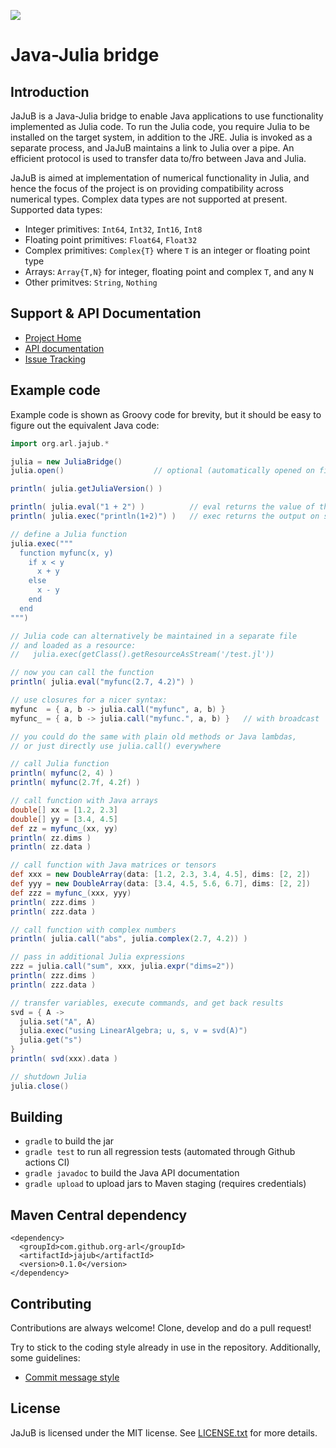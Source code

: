 ![](https://github.com/org-arl/jajub/workflows/CI/badge.svg)

Java-Julia bridge
=================

Introduction
------------

JaJuB is a Java-Julia bridge to enable Java applications to use functionality implemented as
Julia code. To run the Julia code, you require Julia to be installed on the target system, in
addition to the JRE. Julia is invoked as a separate process, and JaJuB maintains a link to Julia
over a pipe. An efficient protocol is used to transfer data to/fro between Java and Julia.

JaJuB is aimed at implementation of numerical functionality in Julia, and hence the focus of the
project is on providing compatibility across numerical types. Complex data types are not supported
at present. Supported data types:

* Integer primitives: `Int64`, `Int32`, `Int16`, `Int8`
* Floating point primitives: `Float64`, `Float32`
* Complex primitives: `Complex{T}` where `T` is an integer or floating point type
* Arrays: `Array{T,N}` for integer, floating point and complex `T`, and any `N`
* Other primitves: `String`, `Nothing`

Support & API Documentation
---------------------------

* [Project Home](http://github.com/org-arl/jajub)
* [API documentation](http://org-arl.github.io/jajub/javadoc/)
* [Issue Tracking](http://github.com/org-arl/jajub/issues)

Example code
------------

Example code is shown as Groovy code for brevity, but it should be easy to figure out the equivalent Java code:

```groovy
import org.arl.jajub.*

julia = new JuliaBridge()
julia.open()                    // optional (automatically opened on first use)

println( julia.getJuliaVersion() )

println( julia.eval("1 + 2") )          // eval returns the value of the expression
println( julia.exec("println(1+2)") )   // exec returns the output on stdout/stderr

// define a Julia function
julia.exec("""
  function myfunc(x, y)
    if x < y
      x + y
    else
      x - y
    end
  end
""")

// Julia code can alternatively be maintained in a separate file
// and loaded as a resource:
//   julia.exec(getClass().getResourceAsStream('/test.jl'))

// now you can call the function
println( julia.eval("myfunc(2.7, 4.2)") )

// use closures for a nicer syntax:
myfunc  = { a, b -> julia.call("myfunc", a, b) }
myfunc_ = { a, b -> julia.call("myfunc.", a, b) }   // with broadcast

// you could do the same with plain old methods or Java lambdas,
// or just directly use julia.call() everywhere

// call Julia function
println( myfunc(2, 4) )
println( myfunc(2.7f, 4.2f) )

// call function with Java arrays
double[] xx = [1.2, 2.3]
double[] yy = [3.4, 4.5]
def zz = myfunc_(xx, yy)
println( zz.dims )
println( zz.data )

// call function with Java matrices or tensors
def xxx = new DoubleArray(data: [1.2, 2.3, 3.4, 4.5], dims: [2, 2])
def yyy = new DoubleArray(data: [3.4, 4.5, 5.6, 6.7], dims: [2, 2])
def zzz = myfunc_(xxx, yyy)
println( zzz.dims )
println( zzz.data )

// call function with complex numbers
println( julia.call("abs", julia.complex(2.7, 4.2)) )

// pass in additional Julia expressions
zzz = julia.call("sum", xxx, julia.expr("dims=2"))
println( zzz.dims )
println( zzz.data )

// transfer variables, execute commands, and get back results
svd = { A ->
  julia.set("A", A)
  julia.exec("using LinearAlgebra; u, s, v = svd(A)")
  julia.get("s")
}
println( svd(xxx).data )

// shutdown Julia
julia.close()
```

Building
--------

* `gradle` to build the jar
* `gradle test` to run all regression tests (automated through Github actions CI)
* `gradle javadoc` to build the Java API documentation
* `gradle upload` to upload jars to Maven staging (requires credentials)

Maven Central dependency
------------------------

    <dependency>
      <groupId>com.github.org-arl</groupId>
      <artifactId>jajub</artifactId>
      <version>0.1.0</version>
    </dependency>

Contributing
------------

Contributions are always welcome! Clone, develop and do a pull request!

Try to stick to the coding style already in use in the repository. Additionally, some guidelines:

* [Commit message style](https://github.com/angular/angular.js/blob/master/DEVELOPERS.md#commits)

License
-------

JaJuB is licensed under the MIT license.
See [LICENSE.txt](http://github.com/org-arl/jajub/blob/master/LICENSE.txt) for more details.

